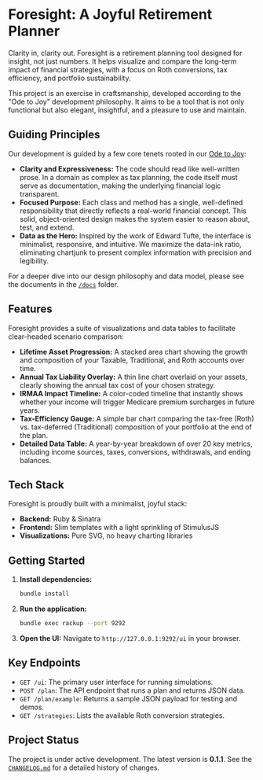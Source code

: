 # Foresight: A Joyful Retirement Planner

Clarity in, clarity out. Foresight is a retirement planning tool designed for insight, not just numbers. It helps visualize and compare the long-term impact of financial strategies, with a focus on Roth conversions, tax efficiency, and portfolio sustainability.

This project is an exercise in craftsmanship, developed according to the "Ode to Joy" development philosophy. It aims to be a tool that is not only functional but also elegant, insightful, and a pleasure to use and maintain.

## Guiding Principles

Our development is guided by a few core tenets rooted in our [Ode to Joy](Ode%20to%20Joy%20-%20Ruby%20and%20Sinatra.txt):

*   **Clarity and Expressiveness:** The code should read like well-written prose. In a domain as complex as tax planning, the code itself must serve as documentation, making the underlying financial logic transparent.
*   **Focused Purpose:** Each class and method has a single, well-defined responsibility that directly reflects a real-world financial concept. This solid, object-oriented design makes the system easier to reason about, test, and extend.
*   **Data as the Hero:** Inspired by the work of Edward Tufte, the interface is minimalist, responsive, and intuitive. We maximize the data-ink ratio, eliminating chartjunk to present complex information with precision and legibility.

For a deeper dive into our design philosophy and data model, please see the documents in the [`/docs`](./docs/) folder.

## Features

Foresight provides a suite of visualizations and data tables to facilitate clear-headed scenario comparison:

*   **Lifetime Asset Progression:** A stacked area chart showing the growth and composition of your Taxable, Traditional, and Roth accounts over time.
*   **Annual Tax Liability Overlay:** A thin line chart overlaid on your assets, clearly showing the annual tax cost of your chosen strategy.
*   **IRMAA Impact Timeline:** A color-coded timeline that instantly shows whether your income will trigger Medicare premium surcharges in future years.
*   **Tax-Efficiency Gauge:** A simple bar chart comparing the tax-free (Roth) vs. tax-deferred (Traditional) composition of your portfolio at the end of the plan.
*   **Detailed Data Table:** A year-by-year breakdown of over 20 key metrics, including income sources, taxes, conversions, withdrawals, and ending balances.

## Tech Stack

Foresight is proudly built with a minimalist, joyful stack:

*   **Backend:** Ruby & Sinatra
*   **Frontend:** Slim templates with a light sprinkling of StimulusJS
*   **Visualizations:** Pure SVG, no heavy charting libraries

## Getting Started

1.  **Install dependencies:**
    ```bash
    bundle install
    ```
2.  **Run the application:**
    ```bash
    bundle exec rackup --port 9292
    ```
3.  **Open the UI:**
    Navigate to `http://127.0.0.1:9292/ui` in your browser.

## Key Endpoints

*   `GET /ui`: The primary user interface for running simulations.
*   `POST /plan`: The API endpoint that runs a plan and returns JSON data.
*   `GET /plan/example`: Returns a sample JSON payload for testing and demos.
*   `GET /strategies`: Lists the available Roth conversion strategies.

## Project Status

The project is under active development. The latest version is **0.1.1**. See the [`CHANGELOG.md`](./CHANGELOG.md) for a detailed history of changes.
